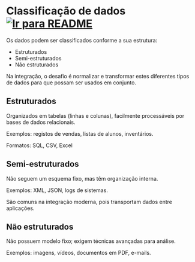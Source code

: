 # Classificação de dados &nbsp; [![Ir para README](https://img.shields.io/badge/Indice-Verde?style=for-the-badge)](../README.md#indice)

Os dados podem ser classificados conforme a sua estrutura:

- Estruturados
- Semi-estruturados
- Não estruturados

Na integração, o desafio é normalizar e transformar estes
diferentes tipos de dados para que possam ser usados em
conjunto.

## Estruturados

Organizados em tabelas (linhas e colunas), facilmente processáveis por bases de dados relacionais.

Exemplos: registos de vendas, listas de alunos, inventários.

Formatos: SQL, CSV, Excel

## Semi-estruturados

Não seguem um esquema fixo, mas têm organização interna.

Exemplos: XML, JSON, logs de sistemas.

São comuns na integração moderna, pois transportam dados
entre aplicações.

## Não estruturados

Não possuem modelo fixo; exigem técnicas avançadas para análise.

Exemplos: imagens, vídeos, documentos em PDF, e-mails.
